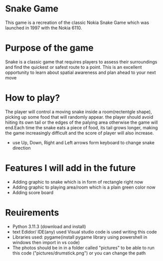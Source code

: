 # Snake Game
This game is a recreation of the classic Nokia Snake Game which was launched in 1997 with the Nokia 6110.


# Purpose of the game
Snake is a classic game that requires players to assess their surroundings and find the quickest or safest route to a point. This is an excellent opportunity to learn about spatial awareness and plan ahead to your next move


# How to play?
The player will control a moving snake inside a room(rectentgle shape), picking up some food that will randomly appear. the player should avoid hiiting its own tail or the edges of the palying area otherwise the game will end.Each time the snake eats a piece of food, its tail grows longer, making the game increasingly difficult and the score of player will also increase.
 - use Up, Down, Right and Left arrows form keyboard to change snake direction


# Features I will add in the future
 
 - Adding graphic to snake which is in form of rectangle right now
 - Adding graphic to playing area/room which is a plain green color now
 - Adding score board


# Reuirements

- Python 3.11.3 (download and install)
- text Edidor/ IDE(any)
     used Visual studio code is used writing this code
- Libraries used:
    pygame(install pygame library using powershell in windows then import in vs code)
 - The photos should be in in a folder called "pictures" to be able to run this code ("pictures/drumstick.png")
 or you can change the path

    
